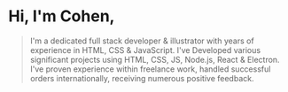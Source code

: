 # Hi, I'm Cohen,
> I'm a dedicated full stack developer & illustrator with years of experience in HTML, CSS & JavaScript. I've Developed various significant projects using HTML, CSS, JS, Node.js, React & Electron.
I've proven experience within freelance work, handled successful orders internationally, receiving numerous positive feedback.
